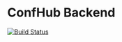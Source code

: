 # ConfHub Backend

[![Build Status](https://travis-ci.org/confhub/backend.svg?branch=master)](https://travis-ci.org/confhub/backend)
